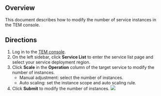 ## Overview

This document describes how to modify the number of service instances in the TEM console.

## Directions

1. Log in to the [TEM console](https://console.cloud.tencent.com/tem).
2. On the left sidebar, click **Service List** to enter the service list page and select your service deployment region.
3. Click **Scale** in the **Operation** column of the target service to modify the number of instances.
   - Manual adjustment: select the number of instances.
   - Auto scaling: set the instance scope and auto scaling rule.
4. Click **Submit** to modify the number of instances.
	 ![](https://main.qcloudimg.com/raw/001bf99141f44e4ab187775f914f6648.png)
